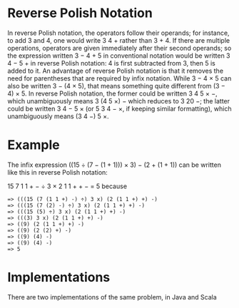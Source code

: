 # Reverse Polish Notation

In reverse Polish notation, the operators follow their operands; for instance, to add 3 and 4, one would write 3 4 + rather than 3 + 4. If there are multiple operations, operators are given immediately after their second operands; so the expression written 3 − 4 + 5 in conventional notation would be written 3 4 − 5 + in reverse Polish notation: 4 is first subtracted from 3, then 5 is added to it. An advantage of reverse Polish notation is that it removes the need for parentheses that are required by infix notation. While 3 − 4 × 5 can also be written 3 − (4 × 5), that means something quite different from (3 − 4) × 5. In reverse Polish notation, the former could be written 3 4 5 × −, which unambiguously means 3 (4 5 ×) − which reduces to 3 20 −; the latter could be written 3 4 − 5 × (or 5 3 4 − ×, if keeping similar formatting), which unambiguously means (3 4 −) 5 ×.

# Example

The infix expression ((15 ÷ (7 − (1 + 1))) × 3) − (2 + (1 + 1)) can be written like this in reverse Polish notation:

15 7 1 1 + − ÷ 3 × 2 1 1 + + − = 5
because
```
=> (((15 (7 (1 1 +) -) ÷) 3 x) (2 (1 1 +) +) -)
=> (((15 (7 (2) -) ÷) 3 x) (2 (1 1 +) +) -) 
=> (((15 (5) ÷) 3 x) (2 (1 1 +) +) -) 
=> (((3) 3 x) (2 (1 1 +) +) -) 
=> ((9) (2 (1 1 +) +) -) 
=> ((9) (2 (2) +) -) 
=> ((9) (4) -) 
=> ((9) (4) -) 
=> 5
```

# Implementations

There are two implementations of the same problem, in Java and Scala
